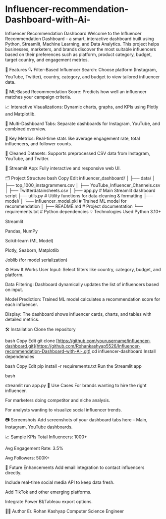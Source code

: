 # Influencer-recommendation-Dashboard-with-Ai-

 Influencer Recommendation Dashboard
Welcome to the Influencer Recommendation Dashboard – a smart, interactive dashboard built using Python, Streamlit, Machine Learning, and Data Analytics. This project helps businesses, marketers, and brands discover the most suitable influencers based on their preferences such as platform, product category, budget, target country, and engagement metrics.

🚀 Features
🔍 Filter-Based Influencer Search: Choose platform (Instagram, YouTube, Twitter), country, category, and budget to view tailored influencer data.

🤖 ML-Based Recommendation Score: Predicts how well an influencer matches your campaign criteria.

📈 Interactive Visualizations: Dynamic charts, graphs, and KPIs using Plotly and Matplotlib.

🧠 Multi-Dashboard Tabs: Separate dashboards for Instagram, YouTube, and combined overview.

🧮 Key Metrics: Real-time stats like average engagement rate, total influencers, and follower counts.

📁 Cleaned Datasets: Supports preprocessed CSV data from Instagram, YouTube, and Twitter.

🧰 Streamlit App: Fully interactive and responsive web UI.

🗂️ Project Structure
bash
Copy
Edit
influencer_dashboard/
│
├── data/
│   ├── top_1000_instagrammers.csv
│   ├── YouTube_Influencer_Channels.csv
│   ├── Twitterdatainsheets.csv
│
├── app.py                  # Main Streamlit dashboard script
├── utils.py                # Utility functions for data cleaning & formatting
├── model/
│   └── influencer_model.pkl # Trained ML model for recommendation
│
├── README.md               # Project documentation
└── requirements.txt        # Python dependencies
💡 Technologies Used
Python 3.10+

Streamlit

Pandas, NumPy

Scikit-learn (ML Model)

Plotly, Seaborn, Matplotlib

Joblib (for model serialization)

⚙️ How It Works
User Input: Select filters like country, category, budget, and platform.

Data Filtering: Dashboard dynamically updates the list of influencers based on input.

Model Prediction: Trained ML model calculates a recommendation score for each influencer.

Display: The dashboard shows influencer cards, charts, and tables with detailed metrics.

🛠️ Installation
Clone the repository

bash
Copy
Edit
git clone [https://github.com/yourusername/influencer-dashboard.git](https://github.com/Rohankashyap5526/Influencer-recommendation-Dashboard-with-Ai-.git)
cd influencer-dashboard
Install dependencies

bash
Copy
Edit
pip install -r requirements.txt
Run the Streamlit app

bash

streamlit run app.py
📌 Use Cases
For brands wanting to hire the right influencer.

For marketers doing competitor and niche analysis.

For analysts wanting to visualize social influencer trends.

📷 Screenshots
Add screenshots of your dashboard tabs here – Main, Instagram, YouTube dashboards.

📈 Sample KPIs
Total Influencers: 1000+

Avg Engagement Rate: 3.5%

Avg Followers: 500K+

📓 Future Enhancements
Add email integration to contact influencers directly.

Include real-time social media API to keep data fresh.

Add TikTok and other emerging platforms.

Integrate Power BI/Tableau export options.

🙋‍♂️ Author
Er. Rohan Kashyap
Computer Science Engineer
